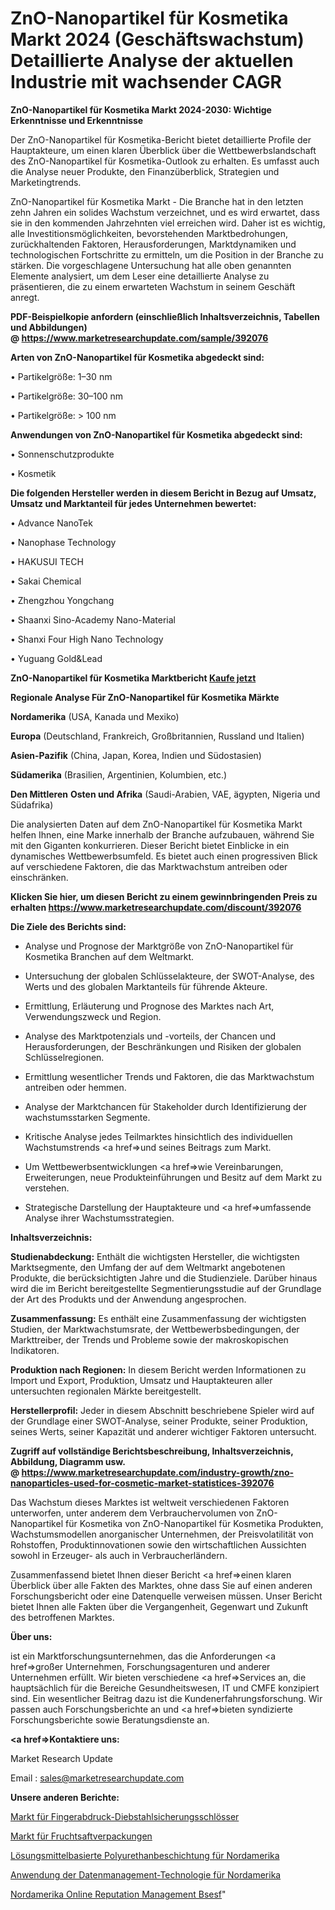 # ZnO-Nanopartikel für Kosmetika Markt 2024 (Geschäftswachstum) Detaillierte Analyse der aktuellen Industrie mit wachsender CAGR

<strong>ZnO-Nanopartikel für Kosmetika Markt 2024-2030: Wichtige Erkenntnisse und Erkenntnisse</strong>

Der ZnO-Nanopartikel für Kosmetika-Bericht bietet detaillierte Profile der Hauptakteure, um einen klaren Überblick über die Wettbewerbslandschaft des ZnO-Nanopartikel für Kosmetika-Outlook zu erhalten. Es umfasst auch die Analyse neuer Produkte, den Finanzüberblick, Strategien und Marketingtrends.

ZnO-Nanopartikel für Kosmetika Markt - Die Branche hat in den letzten zehn Jahren ein solides Wachstum verzeichnet, und es wird erwartet, dass sie in den kommenden Jahrzehnten viel erreichen wird. Daher ist es wichtig, alle Investitionsmöglichkeiten, bevorstehenden Marktbedrohungen, zurückhaltenden Faktoren, Herausforderungen, Marktdynamiken und technologischen Fortschritte zu ermitteln, um die Position in der Branche zu stärken. Die vorgeschlagene Untersuchung hat alle oben genannten Elemente analysiert, um dem Leser eine detaillierte Analyse zu präsentieren, die zu einem erwarteten Wachstum in seinem Geschäft anregt.

<strong><b>PDF-Beispielkopie anfordern (einschließlich Inhaltsverzeichnis, Tabellen und Abbildungen) @ </b></strong><strong><a href=https://www.marketresearchupdate.com/sample/392076><strong>https://www.marketresearchupdate.com/sample/392076</u></a></strong></strong>

<strong>Arten von ZnO-Nanopartikel für Kosmetika abgedeckt sind:</strong>

• Partikelgröße: 1–30 nm

• Partikelgröße: 30–100 nm

• Partikelgröße: > 100 nm

<strong>Anwendungen von ZnO-Nanopartikel für Kosmetika abgedeckt sind:</strong>

• Sonnenschutzprodukte

• Kosmetik

<strong>Die folgenden Hersteller werden in diesem Bericht in Bezug auf Umsatz, Umsatz und Marktanteil für jedes Unternehmen bewertet:</strong>

• Advance NanoTek

• Nanophase Technology

• HAKUSUI TECH

• Sakai Chemical

• Zhengzhou Yongchang

• Shaanxi Sino-Academy Nano-Material

• Shanxi Four High Nano Technology

• Yuguang Gold&Lead

<strong>ZnO-Nanopartikel für Kosmetika Marktbericht <a href=https://www.marketresearchupdate.com/buynow/392076>Kaufe jetzt</a></strong>

<strong>Regionale Analyse Für ZnO-Nanopartikel für Kosmetika Märkte</strong>

<strong>Nordamerika</strong> (USA, Kanada und Mexiko)

<strong>Europa</strong> (Deutschland, Frankreich, Großbritannien, Russland und Italien)

<strong>Asien-Pazifik</strong> (China, Japan, Korea, Indien und Südostasien)

<strong>Südamerika</strong> (Brasilien, Argentinien, Kolumbien, etc.)

<strong>Den Mittleren</strong> <strong>Osten und Afrika</strong> (Saudi-Arabien, VAE, ägypten, Nigeria und Südafrika)

Die analysierten Daten auf dem ZnO-Nanopartikel für Kosmetika Markt helfen Ihnen, eine Marke innerhalb der Branche aufzubauen, während Sie mit den Giganten konkurrieren. Dieser Bericht bietet Einblicke in ein dynamisches Wettbewerbsumfeld. Es bietet auch einen progressiven Blick auf verschiedene Faktoren, die das Marktwachstum antreiben oder einschränken.

<strong>Klicken Sie hier, um diesen Bericht zu einem gewinnbringenden Preis zu erhalten
</strong><strong><a href=https://www.marketresearchupdate.com/discount/392076>https://www.marketresearchupdate.com/discount/392076</b></u></strong></a>

<strong>Die Ziele des Berichts sind:</strong>

- Analyse und Prognose der Marktgröße von ZnO-Nanopartikel für Kosmetika Branchen auf dem Weltmarkt.

- Untersuchung der globalen Schlüsselakteure, der SWOT-Analyse, des Werts und des globalen Marktanteils für führende Akteure.

- Ermittlung, Erläuterung und Prognose des Marktes nach Art, Verwendungszweck und Region.

- Analyse des Marktpotenzials und -vorteils, der Chancen und Herausforderungen, der Beschränkungen und Risiken der globalen Schlüsselregionen.

- Ermittlung wesentlicher Trends und Faktoren, die das Marktwachstum antreiben oder hemmen.

- Analyse der Marktchancen für Stakeholder durch Identifizierung der wachstumsstarken Segmente.

- Kritische Analyse jedes Teilmarktes hinsichtlich des individuellen Wachstumstrends <a href=>und</a> seines Beitrags zum Markt.

- Um Wettbewerbsentwicklungen <a href=>wie</a> Vereinbarungen, Erweiterungen, neue Produkteinführungen und Besitz auf dem Markt zu verstehen.

- Strategische Darstellung der Hauptakteure und <a href=>umfas</a>sende Analyse ihrer Wachstumsstrategien.

<strong>Inhaltsverzeichnis:</strong>

<strong>Studienabdeckung:</strong> Enthält die wichtigsten Hersteller, die wichtigsten Marktsegmente, den Umfang der auf dem Weltmarkt angebotenen Produkte, die berücksichtigten Jahre und die Studienziele. Darüber hinaus wird die im Bericht bereitgestellte Segmentierungsstudie auf der Grundlage der Art des Produkts und der Anwendung angesprochen.

<strong>Zusammenfassung:</strong> Es enthält eine Zusammenfassung der wichtigsten Studien, der Marktwachstumsrate, der Wettbewerbsbedingungen, der Markttreiber, der Trends und Probleme sowie der makroskopischen Indikatoren.

<strong>Produktion nach Regionen:</strong> In diesem Bericht werden Informationen zu Import und Export, Produktion, Umsatz und Hauptakteuren aller untersuchten regionalen Märkte bereitgestellt.

<strong>Herstellerprofil:</strong> Jeder in diesem Abschnitt beschriebene Spieler wird auf der Grundlage einer SWOT-Analyse, seiner Produkte, seiner Produktion, seines Werts, seiner Kapazität und anderer wichtiger Faktoren untersucht.

<strong><b>Zugriff auf vollständige Berichtsbeschreibung, Inhaltsverzeichnis, Abbildung, Diagramm usw. @ </b></strong><strong><a href=https://www.marketresearchupdate.com/industry-growth/zno-nanoparticles-used-for-cosmetic-market-statistices-392076>https://www.marketresearchupdate.com/industry-growth/zno-nanoparticles-used-for-cosmetic-market-statistices-392076</a></strong>

Das Wachstum dieses Marktes ist weltweit verschiedenen Faktoren unterworfen, unter anderem dem Verbrauchervolumen von ZnO-Nanopartikel für Kosmetika von ZnO-Nanopartikel für Kosmetika Produkten, Wachstumsmodellen anorganischer Unternehmen, der Preisvolatilität von Rohstoffen, Produktinnovationen sowie den wirtschaftlichen Aussichten sowohl in Erzeuger- als auch in Verbraucherländern.

Zusammenfassend bietet Ihnen dieser Bericht <a href=>einen</a> klaren Überblick über alle Fakten des Marktes, ohne dass Sie auf einen anderen Forschungsbericht oder eine Datenquelle verweisen müssen. Unser Bericht bietet Ihnen alle Fakten über die Vergangenheit, Gegenwart und Zukunft des betroffenen Marktes.

<strong>Über uns:</strong>

 ist ein Marktforschungsunternehmen, das die Anforderungen <a href=>großer</a> Unternehmen, Forschungsagenturen und anderer Unternehmen erfüllt. Wir bieten verschiedene <a href=>Services</a> an, die hauptsächlich für die Bereiche Gesundheitswesen, IT und CMFE konzipiert sind. Ein wesentlicher Beitrag dazu ist die Kundenerfahrungsforschung. Wir passen auch Forschungsberichte an und <a href=>bieten</a> syndizierte Forschungsberichte sowie Beratungsdienste an.

<strong><a href=>Kontaktiere uns:</a></strong>

Market Research Update

Email : sales@marketresearchupdate.com

<strong>Unsere anderen Berichte:</strong>

<a href=https://www.linkedin.com/pulse/fingerprint-anti-theft-lock-market-2023-top>Markt für Fingerabdruck-Diebstahlsicherungsschlösser</a>

<a href=https://www.linkedin.com/pulse/fruit-juice-packaging-market-2023-remarking>Markt für Fruchtsaftverpackungen</a>

<a href=https://www.linkedin.com/pulse/north-america-solvent-borne-polyurethane-coating>Lösungsmittelbasierte Polyurethanbeschichtung für Nordamerika</a>

<a href=https://www.linkedin.com/pulse/north-america-data-management-technology-application>Anwendung der Datenmanagement-Technologie für Nordamerika</a>

<a href=https://www.linkedin.com/pulse/north-america-online-reputation-management-bsesf/>Nordamerika Online Reputation Management Bsesf</a>"
